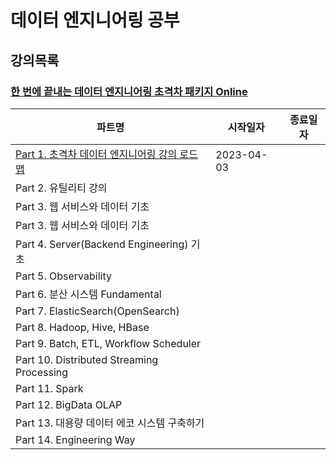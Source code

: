 # 데이터 엔지니어링 공부

## 강의목록

### [한 번에 끝내는 데이터 엔지니어링 초격차 패키지 Online](https://fastcampus.co.kr/data_online_engineering)

| 파트명 | 시작일자 | 종료일자 |
| --- | --- | --- |
| [Part 1. 초격차 데이터 엔지니어링 강의 로드맵](https://github.com/seonwook97/Data-Engineering/tree/main/%ED%95%9C%20%EB%B2%88%EC%97%90%20%EB%81%9D%EB%82%B4%EB%8A%94%20%EB%8D%B0%EC%9D%B4%ED%84%B0%20%EC%97%94%EC%A7%80%EB%8B%88%EC%96%B4%EB%A7%81%20%EC%B4%88%EA%B2%A9%EC%B0%A8%20%ED%8C%A8%ED%82%A4%EC%A7%80%20Online/Part%201.%20%EC%B4%88%EA%B2%A9%EC%B0%A8%20%EB%8D%B0%EC%9D%B4%ED%84%B0%20%EC%97%94%EC%A7%80%EB%8B%88%EC%96%B4%EB%A7%81%20%EA%B0%95%EC%9D%98%20%EB%A1%9C%EB%93%9C%EB%A7%B5) | 2023-04-03 |  |
| Part 2. 유틸리티 강의  |            |  |
| Part 3. 웹 서비스와 데이터 기초  |            |  |
| Part 3. 웹 서비스와 데이터 기초  |            |  |
| Part 4. Server(Backend Engineering) 기초  |            |  |
| Part 5. Observability  |            |  |
| Part 6. 분산 시스템 Fundamental  |            |  |
| Part 7. ElasticSearch(OpenSearch)  |            |  |
| Part 8. Hadoop, Hive, HBase  |            |  |
| Part 9. Batch, ETL, Workflow Scheduler  |            |  |
| Part 10. Distributed Streaming Processing  |            |  |
| Part 11. Spark  |            |  |
| Part 12. BigData OLAP  |            |  |
| Part 13. 대용량 데이터 에코 시스템 구축하기 |            |  |
| Part 14. Engineering Way  |            |  |

